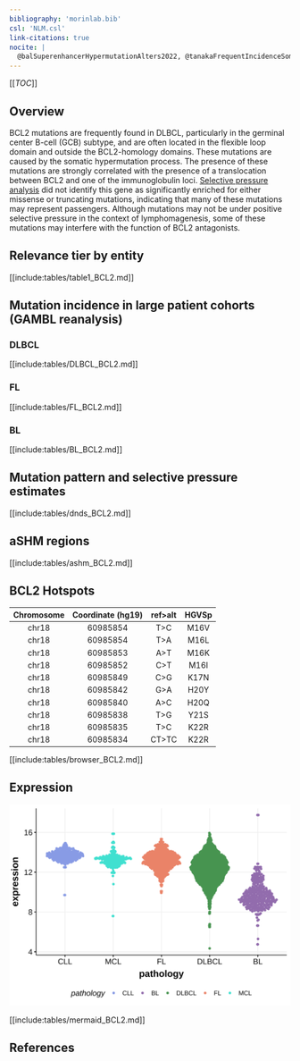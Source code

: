```yaml
---
bibliography: 'morinlab.bib'
csl: 'NLM.csl'
link-citations: true
nocite: |
  @balSuperenhancerHypermutationAlters2022, @tanakaFrequentIncidenceSomatic1992, @sarkozyMutationalLandscapeGray2021, @burkhardtClinicalRelevanceMolecular2022
---
```


[[_TOC_]]

## Overview

BCL2 mutations are frequently found in DLBCL, particularly in the germinal center B-cell (GCB) subtype, and are often located in the flexible loop domain and outside the BCL2-homology domains. 
These mutations are caused by the somatic hypermutation process. The presence of these mutations are strongly correlated with the presence of a translocation between BCL2 and one of the immunoglobulin loci. 
[Selective pressure analysis](#mutation-pattern-and-selective-pressure-estimates) did not identify this gene as significantly enriched for either missense or truncating mutations, indicating that many of these mutations may represent passengers. Although mutations may not be under positive selective pressure in the context of lymphomagenesis, some of these mutations may interfere with the function of BCL2 antagonists.


## Relevance tier by entity

[[include:tables/table1_BCL2.md]]

## Mutation incidence in large patient cohorts (GAMBL reanalysis)

### DLBCL
[[include:tables/DLBCL_BCL2.md]]

### FL
[[include:tables/FL_BCL2.md]]

### BL
[[include:tables/BL_BCL2.md]]

## Mutation pattern and selective pressure estimates

[[include:tables/dnds_BCL2.md]]

## aSHM regions

[[include:tables/ashm_BCL2.md]]

## BCL2 Hotspots

| Chromosome |Coordinate (hg19) | ref>alt | HGVSp | 
 | :---:| :---: | :--: | :---: |
| chr18 | 60985854 | T>C | M16V |
| chr18 | 60985854 | T>A | M16L |
| chr18 | 60985853 | A>T | M16K |
| chr18 | 60985852 | C>T | M16I |
| chr18 | 60985849 | C>G | K17N |
| chr18 | 60985842 | G>A | H20Y |
| chr18 | 60985840 | A>C | H20Q |
| chr18 | 60985838 | T>G | Y21S |
| chr18 | 60985835 | T>C | K22R |
| chr18 | 60985834 | CT>TC | K22R |

[[include:tables/browser_BCL2.md]]

## Expression
![](images/gene_expression/BCL2_by_pathology.svg)

<!-- ORIGIN: 1339299 -->
<!-- FL: morinFrequentMutationHistonemodifying2011 -->
<!-- BL: burkhardtClinicalRelevanceMolecular2022b -->
<!-- BL: burkhardtClinicalRelevanceMolecular2022b -->
<!-- DLBCL: tanakaFrequentIncidenceSomatic1992 -->

[[include:tables/mermaid_BCL2.md]]

## References

